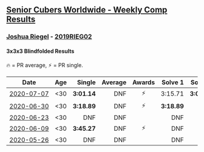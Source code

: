 <style>table {white-space: nowrap;}</style>

## [Senior Cubers Worldwide - Weekly Comp Results](/scw-comp/results/)
### [Joshua Riegel](README.md) - [2019RIEG02](https://www.worldcubeassociation.org/persons/2019RIEG02?event=333bf)
#### 3x3x3 Blindfolded Results

<span style="white-space: nowrap;">🔥 = PR average</span>, <span style="white-space: nowrap;">⚡ = PR single</span>.

| Date | Age | Single | Average | Awards | Solve 1 | Solve 2 | Solve 3 | Video |
| :--: | :--: | --: | --: | :--: | --: | --: | --: | :-- |
| [2020-07-07](../../results/2020-07-07/333bf.md) | <30 | **3:01.14** | DNF | ⚡ | 3:15.71 | **3:01.14** | DNF | [Link](https://www.facebook.com/events/296526488422565?view=permalink&id=301064461302101) |
| [2020-06-30](../../results/2020-06-30/333bf.md) | <30 | **3:18.89** | DNF | ⚡ | **3:18.89** | DNF | DNF | [Link](https://www.facebook.com/events/348465022802357?view=permalink&id=350599319255594) |
| [2020-06-23](../../results/2020-06-23/333bf.md) | <30 | DNF | DNF |  | DNF | DNF | DNF | [Link](https://www.facebook.com/events/850175445522887?view=permalink&id=853220341885064) |
| [2020-06-09](../../results/2020-06-09/333bf.md) | <30 | **3:45.27** | DNF | ⚡ | DNF | DNF | **3:45.27** | [Link](https://www.facebook.com/events/620460455211235?view=permalink&id=624275494829731) |
| [2020-05-26](../../results/2020-05-26/333bf.md) | <30 | DNF | DNF |  | DNF | DNF | DNS | [Link](https://www.facebook.com/events/1531820936993798?view=permalink&id=1537374259771799) |


<!-- Global site tag (gtag.js) - Google Analytics -->
<script async src="https://www.googletagmanager.com/gtag/js?id=UA-86348435-3"></script>
<script>window.dataLayer = window.dataLayer || []; function gtag() {dataLayer.push(arguments);} gtag('js', new Date()); gtag('config', 'UA-86348435-3');</script>
